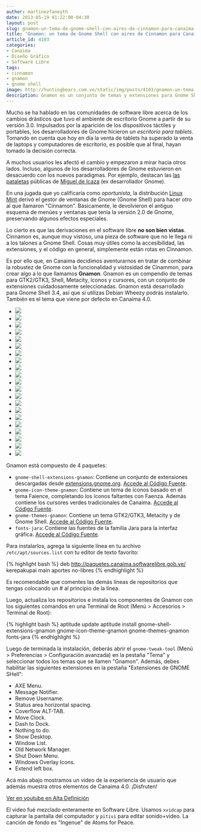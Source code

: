```yaml
---
author: martinezfaneyth
date: 2013-05-19 01:22:00-04:30
layout: post
slug: gnamon-un-tema-de-gnome-shell-con-aires-de-cinnamon-para-canaima-4-0
title: 'Gnamon: un tema de Gnome Shell con aires de Cinnamon para Canaima 4.0'
article_id: 4103
categories:
- Canaima
- Diseño Gráfico
- Software Libre
tags:
- cinnamon
- gnamon
- gnome shell
image: http://huntingbears.com.ve/static/img/posts/4103/gnamon-un-tema-de-gnome-shell-con-aires-de-cinnamon-para-canaima-4-0__1.jpg
description: Gnamon es un conjunto de temas y extensiones para Gnome Shell.
---
```


Mucho se ha hablado en las comunidades de software libre acerca de los cambios drásticos que tuvo el ambiente de escritorio Gnome a partir de su versión 3.0. Impulsados por la aparición de los dispositivos táctiles y portables, los desarrolladores de Gnome hicieron _un escritorio para tablets_. Tomando en cuenta que hoy en día la venta de tablets ha superado la venta de laptops y computadores de escritorio, es posible que al final, hayan tomado la decisión correcta.

A muchos usuarios les afectó el cambio y empezaron a mirar hacia otros lados. Incluso, algunos de los desarrolladores de Gnome estuvieron en desacuerdo con los nuevos paradigmas. Por ejemplo, destacan las [las pataletas](http://tirania.org/blog/archive/2012/Aug-29.html) públicas de [Miguel de Icaza](http://tirania.org/blog/archive/2013/Mar-05.html) (ex desarrollador Gnome).

En una jugada que yo calificaría como _oportunista_, la distribución [Linux Mint](http://www.linuxmint.com/) derivó el gestor de ventanas de Gnome (Gnome Shell) para hacer otro al que llamaron "Cinnamon". Básicamente, le devolvieron el antiguo esquema de menúes y ventanas que tenía la versión 2.0 de Gnome, preservando algunos efectos especiales.

Lo cierto es que las derivaciones en el software libre **no son bien vistas**. Cinnamon es, aunque muy vistoso, una pieza de software que no le llega ni a los talones a Gnome Shell. Cosas muy útiles como la accesibilidad, las extensiones, y el código en general, simplemente están rotas en Cinnamon.

Es por ello que, en Canaima decidimos aventurarnos en tratar de combinar la robustez de Gnome con la funcionalidad y vistosidad de Cinammon, para crear algo a lo que llamamos **Gnamon**. Gnamon es un compendio de temas para GTK2/GTK3, Shell, Metacity, íconos y cursores, con un conjunto de extensiones cuidadosamente seleccionadas. Gnamon está desarrollado para Gnome Shell 3.4, así que si utilizas Debian Wheezy podrás instalarlo. También es el tema que viene por defecto en Canaima 4.0.

<div class="picasa">
    <ul class="picasa-album">
        <li class="picasa-image">
            <a class="picasa-image-large" href="http://huntingbears.com.ve/static/img/posts/4103/gnamon-un-tema-de-gnome-shell-con-aires-de-cinnamon-para-canaima-4-0__2.jpg">
                <img class="picasa-image-thumb" src="http://huntingbears.com.ve/static/img/posts/4103/gnamon-un-tema-de-gnome-shell-con-aires-de-cinnamon-para-canaima-4-0__3.jpg" />
            </a>
        </li>
        <li class="picasa-image">
            <a class="picasa-image-large" href="http://huntingbears.com.ve/static/img/posts/4103/gnamon-un-tema-de-gnome-shell-con-aires-de-cinnamon-para-canaima-4-0__4.jpg">
                <img class="picasa-image-thumb" src="http://huntingbears.com.ve/static/img/posts/4103/gnamon-un-tema-de-gnome-shell-con-aires-de-cinnamon-para-canaima-4-0__5.jpg" />
            </a>
        </li>
        <li class="picasa-image">
            <a class="picasa-image-large" href="http://huntingbears.com.ve/static/img/posts/4103/gnamon-un-tema-de-gnome-shell-con-aires-de-cinnamon-para-canaima-4-0__6.jpg">
                <img class="picasa-image-thumb" src="http://huntingbears.com.ve/static/img/posts/4103/gnamon-un-tema-de-gnome-shell-con-aires-de-cinnamon-para-canaima-4-0__7.jpg" />
            </a>
        </li>
        <li class="picasa-image">
            <a class="picasa-image-large" href="http://huntingbears.com.ve/static/img/posts/4103/gnamon-un-tema-de-gnome-shell-con-aires-de-cinnamon-para-canaima-4-0__8.jpg">
                <img class="picasa-image-thumb" src="http://huntingbears.com.ve/static/img/posts/4103/gnamon-un-tema-de-gnome-shell-con-aires-de-cinnamon-para-canaima-4-0__9.jpg" />
            </a>
        </li>
        <li class="picasa-image">
            <a class="picasa-image-large" href="http://huntingbears.com.ve/static/img/posts/4103/gnamon-un-tema-de-gnome-shell-con-aires-de-cinnamon-para-canaima-4-0__10.jpg">
                <img class="picasa-image-thumb" src="http://huntingbears.com.ve/static/img/posts/4103/gnamon-un-tema-de-gnome-shell-con-aires-de-cinnamon-para-canaima-4-0__11.jpg" />
            </a>
        </li>
        <li class="picasa-image">
            <a class="picasa-image-large" href="http://huntingbears.com.ve/static/img/posts/4103/gnamon-un-tema-de-gnome-shell-con-aires-de-cinnamon-para-canaima-4-0__12.jpg">
                <img class="picasa-image-thumb" src="http://huntingbears.com.ve/static/img/posts/4103/gnamon-un-tema-de-gnome-shell-con-aires-de-cinnamon-para-canaima-4-0__13.jpg" />
            </a>
        </li>
        <li class="picasa-image">
            <a class="picasa-image-large" href="http://huntingbears.com.ve/static/img/posts/4103/gnamon-un-tema-de-gnome-shell-con-aires-de-cinnamon-para-canaima-4-0__14.jpg">
                <img class="picasa-image-thumb" src="http://huntingbears.com.ve/static/img/posts/4103/gnamon-un-tema-de-gnome-shell-con-aires-de-cinnamon-para-canaima-4-0__15.jpg" />
            </a>
        </li>
        <li class="picasa-image">
            <a class="picasa-image-large" href="http://huntingbears.com.ve/static/img/posts/4103/gnamon-un-tema-de-gnome-shell-con-aires-de-cinnamon-para-canaima-4-0__16.jpg">
                <img class="picasa-image-thumb" src="http://huntingbears.com.ve/static/img/posts/4103/gnamon-un-tema-de-gnome-shell-con-aires-de-cinnamon-para-canaima-4-0__17.jpg" />
            </a>
        </li>
        <li class="picasa-image">
            <a class="picasa-image-large" href="http://huntingbears.com.ve/static/img/posts/4103/gnamon-un-tema-de-gnome-shell-con-aires-de-cinnamon-para-canaima-4-0__18.jpg">
                <img class="picasa-image-thumb" src="http://huntingbears.com.ve/static/img/posts/4103/gnamon-un-tema-de-gnome-shell-con-aires-de-cinnamon-para-canaima-4-0__19.jpg" />
            </a>
        </li>
        <li class="picasa-image">
            <a class="picasa-image-large" href="http://huntingbears.com.ve/static/img/posts/4103/gnamon-un-tema-de-gnome-shell-con-aires-de-cinnamon-para-canaima-4-0__20.jpg">
                <img class="picasa-image-thumb" src="http://huntingbears.com.ve/static/img/posts/4103/gnamon-un-tema-de-gnome-shell-con-aires-de-cinnamon-para-canaima-4-0__21.jpg" />
            </a>
        </li>
        <li class="picasa-image">
            <a class="picasa-image-large" href="http://huntingbears.com.ve/static/img/posts/4103/gnamon-un-tema-de-gnome-shell-con-aires-de-cinnamon-para-canaima-4-0__22.jpg">
                <img class="picasa-image-thumb" src="http://huntingbears.com.ve/static/img/posts/4103/gnamon-un-tema-de-gnome-shell-con-aires-de-cinnamon-para-canaima-4-0__23.jpg" />
            </a>
        </li>
        <li class="picasa-image">
            <a class="picasa-image-large" href="http://huntingbears.com.ve/static/img/posts/4103/gnamon-un-tema-de-gnome-shell-con-aires-de-cinnamon-para-canaima-4-0__24.jpg">
                <img class="picasa-image-thumb" src="http://huntingbears.com.ve/static/img/posts/4103/gnamon-un-tema-de-gnome-shell-con-aires-de-cinnamon-para-canaima-4-0__25.jpg" />
            </a>
        </li>
        <li class="picasa-image">
            <a class="picasa-image-large" href="http://huntingbears.com.ve/static/img/posts/4103/gnamon-un-tema-de-gnome-shell-con-aires-de-cinnamon-para-canaima-4-0__26.jpg">
                <img class="picasa-image-thumb" src="http://huntingbears.com.ve/static/img/posts/4103/gnamon-un-tema-de-gnome-shell-con-aires-de-cinnamon-para-canaima-4-0__27.jpg" />
            </a>
        </li>
        <li class="picasa-image">
            <a class="picasa-image-large" href="http://huntingbears.com.ve/static/img/posts/4103/gnamon-un-tema-de-gnome-shell-con-aires-de-cinnamon-para-canaima-4-0__28.jpg">
                <img class="picasa-image-thumb" src="http://huntingbears.com.ve/static/img/posts/4103/gnamon-un-tema-de-gnome-shell-con-aires-de-cinnamon-para-canaima-4-0__29.jpg" />
            </a>
        </li>
        <li class="picasa-image">
            <a class="picasa-image-large" href="http://huntingbears.com.ve/static/img/posts/4103/gnamon-un-tema-de-gnome-shell-con-aires-de-cinnamon-para-canaima-4-0__30.jpg">
                <img class="picasa-image-thumb" src="http://huntingbears.com.ve/static/img/posts/4103/gnamon-un-tema-de-gnome-shell-con-aires-de-cinnamon-para-canaima-4-0__31.jpg" />
            </a>
        </li>
        <li class="picasa-image">
            <a class="picasa-image-large" href="http://huntingbears.com.ve/static/img/posts/4103/gnamon-un-tema-de-gnome-shell-con-aires-de-cinnamon-para-canaima-4-0__32.jpg">
                <img class="picasa-image-thumb" src="http://huntingbears.com.ve/static/img/posts/4103/gnamon-un-tema-de-gnome-shell-con-aires-de-cinnamon-para-canaima-4-0__33.jpg" />
            </a>
        </li>
        <li class="picasa-image">
            <a class="picasa-image-large" href="http://huntingbears.com.ve/static/img/posts/4103/gnamon-un-tema-de-gnome-shell-con-aires-de-cinnamon-para-canaima-4-0__34.jpg">
                <img class="picasa-image-thumb" src="http://huntingbears.com.ve/static/img/posts/4103/gnamon-un-tema-de-gnome-shell-con-aires-de-cinnamon-para-canaima-4-0__35.jpg" />
            </a>
        </li>
        <li class="picasa-image">
            <a class="picasa-image-large" href="http://huntingbears.com.ve/static/img/posts/4103/gnamon-un-tema-de-gnome-shell-con-aires-de-cinnamon-para-canaima-4-0__1.jpg">
                <img class="picasa-image-thumb" src="http://huntingbears.com.ve/static/img/posts/4103/gnamon-un-tema-de-gnome-shell-con-aires-de-cinnamon-para-canaima-4-0__37.jpg" />
            </a>
        </li>
        <li class="picasa-image">
            <a class="picasa-image-large" href="http://huntingbears.com.ve/static/img/posts/4103/gnamon-un-tema-de-gnome-shell-con-aires-de-cinnamon-para-canaima-4-0__38.jpg">
                <img class="picasa-image-thumb" src="http://huntingbears.com.ve/static/img/posts/4103/gnamon-un-tema-de-gnome-shell-con-aires-de-cinnamon-para-canaima-4-0__39.jpg" />
            </a>
        </li>
        <li class="picasa-image">
            <a class="picasa-image-large" href="http://huntingbears.com.ve/static/img/posts/4103/gnamon-un-tema-de-gnome-shell-con-aires-de-cinnamon-para-canaima-4-0__40.jpg">
                <img class="picasa-image-thumb" src="http://huntingbears.com.ve/static/img/posts/4103/gnamon-un-tema-de-gnome-shell-con-aires-de-cinnamon-para-canaima-4-0__41.jpg" />
            </a>
        </li>
        <li class="picasa-image">
            <a class="picasa-image-large" href="http://huntingbears.com.ve/static/img/posts/4103/gnamon-un-tema-de-gnome-shell-con-aires-de-cinnamon-para-canaima-4-0__42.jpg">
                <img class="picasa-image-thumb" src="http://huntingbears.com.ve/static/img/posts/4103/gnamon-un-tema-de-gnome-shell-con-aires-de-cinnamon-para-canaima-4-0__43.jpg" />
            </a>
        </li>
    </ul>
</div>

Gnamon está compuesto de 4 paquetes:

* `gnome-shell-extensions-gnamon`: Contiene un conjunto de extensiones descargadas desde [extensions.gnome.org](http://extensions.gnome.org/). [Accede al Código Fuente](http://github.com/LuisAlejandro/gnome-shell-extensions-gnamon).
* `gnome-icon-theme-gnamon`: Contiene un tema de íconos basado en el tema Faience, completando los íconos faltantes con Faenza. Además contiene los cursores verdes tradicionales de Canaima. [Accede al Código Fuente](http://github.com/LuisAlejandro/gnome-icon-theme-gnamon).
* `gnome-themes-gnamon`: Contiene un tema GTK2/GTK3, Metacity y de Gnome Shell. [Accede al Código Fuente](http://github.com/LuisAlejandro/gnome-themes-gnamon).
* `fonts-jara`: Contiene las fuentes de la familia Jara para la interfaz gráfica. [Accede al Código Fuente](http://github.com/LuisAlejandro/fonts-jara).

Para instalarlos, agrega la siguiente línea en tu archivo `/etc/apt/sources.list` con tu editor de texto favorito:

{% highlight bash %}
deb http://paquetes.canaima.softwarelibre.gob.ve/ kerepakupai main aportes no-libres
{% endhighlight %}

Es recomendable que comentes las demás líneas de repositorios que tengas colocando un # al principio de la línea.

Luego, actualiza los repositorios e instala los componentes de Gnamon con los siguientes comandos en una Terminal de Root (Menú > Accesorios > Terminal de Root):

{% highlight bash %}
aptitude update
aptitude install gnome-shell-extensions-gnamon gnome-icon-theme-gnamon gnome-themes-gnamon fonts-jara
{% endhighlight %}

Luego de terminada la instalación, deberás abrir el `gnome-tweak-tool` (Menú > Preferencias > Configuración avanzada) en la pestaña "Tema" y seleccionar todos los temas que se llamen "Gnamon". Además, debes habilitar las siguientes extensiones en la pestaña "Extensiones de GNOME SHell":

* AXE Menu.
* Message Notifier.
* Remove Username.
* Status area horizontal spacing.
* Coverflow ALT-TAB.
* Move Clock.
* Dash to Dock.
* Nothing to do.
* Show Desktop.
* Window List.
* Old Network Manager.
* Shut Down Menu.
* Windows Overlay Icons.
* Extend left box.

<span class="figure figure-100" data-figure-src="http://huntingbears.com.ve/static/img/posts/4103/gnamon-un-tema-de-gnome-shell-con-aires-de-cinnamon-para-canaima-4-0__44.jpg" data-figure-href="http://huntingbears.com.ve/static/img/posts/4103/gnamon-un-tema-de-gnome-shell-con-aires-de-cinnamon-para-canaima-4-0__44.jpg"></span>

Acá más abajo mostramos un video de la experiencia de usuario que además muestra otros elementos de Canaima 4.0. ¡Disfruten!

<span class="youtube" data-youtube-id="Ot7kUBs94IY"></span>

[Ver en youtube en Alta Definición](http://www.youtube.com/watch?v=Ot7kUBs94IY&hd=1&fs=1)

El video fué mezclado enteramente en Software Libre. Usamos `xvidcap` para capturar la pantalla del computador y `pitivi` para editar sonido+video. La canción de fondo es "Ingenue" de Atoms for Peace.
